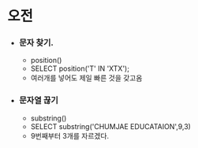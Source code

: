 # 오전

- ### 문자 찾기.

  - position()
  - SELECT position('T' IN 'XTX');
  - 여러개를 넣어도 제일 빠른 것을 갖고옴

- ### 문자열 끊기
  - substring()
  - SELECT substring('CHUMJAE EDUCATAION',9,3)
  - 9번째부터 3개를 자르겠다.

